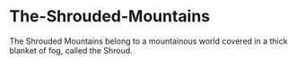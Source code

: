 # The-Shrouded-Mountains
The Shrouded Mountains belong to a mountainous world covered in a thick blanket of fog, called the Shroud.

